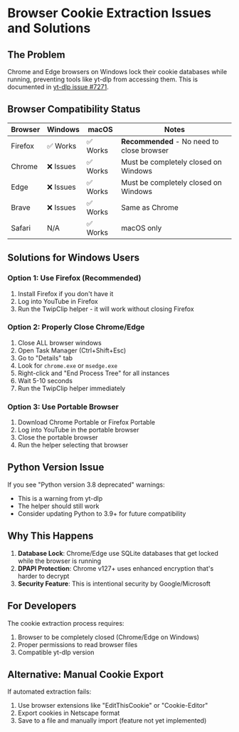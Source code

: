 # Browser Cookie Extraction Issues and Solutions

## The Problem

Chrome and Edge browsers on Windows lock their cookie databases while running, preventing tools like yt-dlp from accessing them. This is documented in [yt-dlp issue #7271](https://github.com/yt-dlp/yt-dlp/issues/7271).

## Browser Compatibility Status

| Browser | Windows | macOS | Notes |
|---------|---------|-------|-------|
| Firefox | ✅ Works | ✅ Works | **Recommended** - No need to close browser |
| Chrome | ❌ Issues | ✅ Works | Must be completely closed on Windows |
| Edge | ❌ Issues | ✅ Works | Must be completely closed on Windows |
| Brave | ❌ Issues | ✅ Works | Same as Chrome |
| Safari | N/A | ✅ Works | macOS only |

## Solutions for Windows Users

### Option 1: Use Firefox (Recommended)
1. Install Firefox if you don't have it
2. Log into YouTube in Firefox
3. Run the TwipClip helper - it will work without closing Firefox

### Option 2: Properly Close Chrome/Edge
1. Close ALL browser windows
2. Open Task Manager (Ctrl+Shift+Esc)
3. Go to "Details" tab
4. Look for `chrome.exe` or `msedge.exe`
5. Right-click and "End Process Tree" for all instances
6. Wait 5-10 seconds
7. Run the TwipClip helper immediately

### Option 3: Use Portable Browser
1. Download Chrome Portable or Firefox Portable
2. Log into YouTube in the portable browser
3. Close the portable browser
4. Run the helper selecting that browser

## Python Version Issue

If you see "Python version 3.8 deprecated" warnings:
- This is a warning from yt-dlp
- The helper should still work
- Consider updating Python to 3.9+ for future compatibility

## Why This Happens

1. **Database Lock**: Chrome/Edge use SQLite databases that get locked while the browser is running
2. **DPAPI Protection**: Chrome v127+ uses enhanced encryption that's harder to decrypt
3. **Security Feature**: This is intentional security by Google/Microsoft

## For Developers

The cookie extraction process requires:
1. Browser to be completely closed (Chrome/Edge on Windows)
2. Proper permissions to read browser files
3. Compatible yt-dlp version

## Alternative: Manual Cookie Export

If automated extraction fails:
1. Use browser extensions like "EditThisCookie" or "Cookie-Editor"
2. Export cookies in Netscape format
3. Save to a file and manually import (feature not yet implemented) 